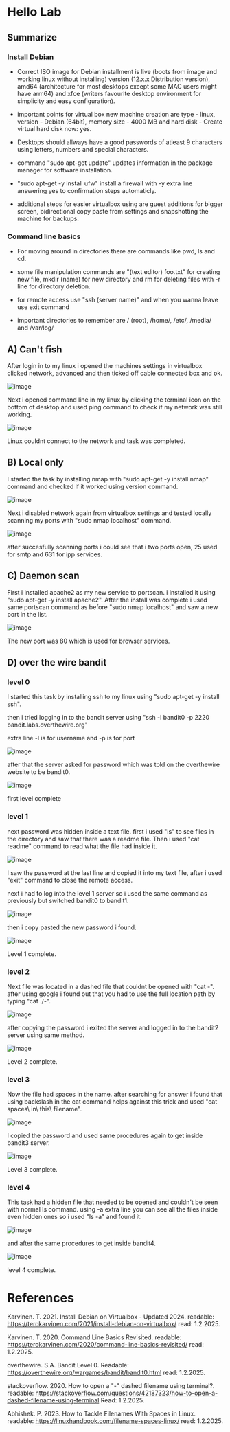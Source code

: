 # Hello Lab

## Summarize

### Install Debian

- Correct ISO image for Debian installment is live (boots from image and working linux without installing) version (12.x.x Distribution version), amd64 (architecture for most desktops except some MAC users might have arm64) and xfce (writers favourite desktop environment for simplicity and easy configuration).

- important points for virtual box new machine creation are type - linux, version - Debian (64bit), memory size - 4000 MB and hard disk - Create virtual hard disk now: yes.

- Desktops should allways have a good passwords of atleast 9 characters using letters, numbers and special characters.

- command "sudo apt-get update" updates information in the package manager for software installation.

- "sudo apt-get -y install ufw" install a firewall with -y extra line answering yes to confirmation steps automaticly.

- additional steps for easier virtualbox using are guest additions for bigger screen, bidirectional copy paste from settings and snapshotting the machine for backups. 

### Command line basics

- For moving around in directories there are commands like pwd, ls and cd.

- some file manipulation commands are "(text editor) foo.txt" for creating new file, mkdir (name) for new directory and rm for deleting files with -r line for directory deletion.

- for remote access use "ssh (server name)" and when you wanna leave use exit command

- important directories to remember are / (root), /home/, /etc/, /media/ and /var/log/


## A) Can't fish

After login in to my linux i opened the machines settings in virtualbox clicked network, advanced and then ticked off cable connected box and ok.

![image](https://github.com/user-attachments/assets/e27fea64-7ede-4c46-bd9c-a325b16c603a)

Next i opened command line in my linux by clicking the terminal icon on the bottom of desktop and used ping command to check if my network was still working.

![image](https://github.com/user-attachments/assets/d4f43c23-f222-49ac-8a68-9d8d88283ab6)

Linux couldnt connect to the network and task was completed.

## B) Local only

I started the task by installing nmap with "sudo apt-get -y install nmap" command and checked if it worked using version command.

![image](https://github.com/user-attachments/assets/0ad72a75-b72b-44db-a471-30ae7c38c75c)

Next i disabled network again from virtualbox settings and tested locally scanning my ports with "sudo nmap localhost" command.

![image](https://github.com/user-attachments/assets/ce32b205-ae09-427e-9073-eee8ed819955)

after succesfully scanning ports i could see that i two ports open, 25 used for smtp and 631 for ipp services.

## C) Daemon scan

First i installed apache2 as my new service to portscan. i installed it using "sudo apt-get -y install apache2". After the install was complete i used same portscan command as before "sudo nmap localhost" and saw a new port in the list.

![image](https://github.com/user-attachments/assets/477d1cb3-db4b-4276-8ed8-ff0e688f7f13)

The new port was 80 which is used for browser services.

## D) over the wire bandit

### level 0

I started this task by installing ssh to my linux using "sudo apt-get -y install ssh".

then i tried logging in to the bandit server using "ssh -l bandit0 -p 2220 bandit.labs.overthewire.org"

extra line -l is for username and -p is for port

![image](https://github.com/user-attachments/assets/5a20f3af-4f8f-45db-94c8-5f9885782941)

after that the server asked for password which was told on the overthewire website to be bandit0.

![image](https://github.com/user-attachments/assets/4ebe6be3-9a32-4695-b3c6-7478db7b6a4d)

first level complete

### level 1

next password was hidden inside a text file. first i used "ls" to see files in the directory and saw that there was a readme file. Then i used "cat readme" command to read what the file had inside it.

![image](https://github.com/user-attachments/assets/83d772f8-f12a-4bc3-a94d-d2adf151b22e)

I saw the password at the last line and copied it into my text file, after i used "exit" command to close the remote access.

next i had to log into the level 1 server so i used the same command as previously but switched bandit0 to bandit1.

![image](https://github.com/user-attachments/assets/d272abba-b12c-440a-8fc2-1e47f577bd0d)

then i copy pasted the new password i found. 

![image](https://github.com/user-attachments/assets/360503fb-d55c-4fa2-b842-fe5a479a4d48)

Level 1 complete.


### level 2

Next file was located in a dashed file that couldnt be opened with "cat -". after using google i found out that you had to use the full location path by typing "cat ./-".

![image](https://github.com/user-attachments/assets/dbe4a37f-435d-477b-8f17-274672dc34fa)

after copying the password i exited the server and logged in to the bandit2 server using same method. 

![image](https://github.com/user-attachments/assets/0cccc157-ab02-47f7-9461-76e815b4a2e1)

Level 2 complete.

### level 3

Now the file had spaces in the name. after searching for answer i found that using backslash in the cat command helps against this trick and used "cat spaces\ in\ this\ filename".

![image](https://github.com/user-attachments/assets/92d2deec-071d-4846-83d4-96d6ec6a967a)

I copied the password and used same procedures again to get inside bandit3 server. 

![image](https://github.com/user-attachments/assets/6204b4fa-25fe-4e7f-98e5-0bc37fc6b64b)

Level 3 complete.

### level 4

This task had a hidden file that needed to be opened and couldn't be seen with normal ls command. using -a extra line you can see all the files inside even hidden ones so i used "ls -a" and found it.

![image](https://github.com/user-attachments/assets/5b2d4312-8c4f-41ad-939f-da24ff182683)

and after the same procedures to get inside bandit4. 

![image](https://github.com/user-attachments/assets/eb030650-87e4-4363-8b18-74bcc8424b19)

level 4 complete.


# References

Karvinen. T. 2021. Install Debian on Virtualbox - Updated 2024. readable: https://terokarvinen.com/2021/install-debian-on-virtualbox/ read: 1.2.2025.

Karvinen. T. 2020. Command Line Basics Revisited. readable: https://terokarvinen.com/2020/command-line-basics-revisited/ read: 1.2.2025.

overthewire. S.A. Bandit Level 0. Readable: https://overthewire.org/wargames/bandit/bandit0.html read: 1.2.2025.

stackoverflow. 2020. How to open a "-" dashed filename using terminal?. readable: https://stackoverflow.com/questions/42187323/how-to-open-a-dashed-filename-using-terminal Read: 1.2.2025.

Abhishek. P. 2023. How to Tackle Filenames With Spaces in Linux. readable: https://linuxhandbook.com/filename-spaces-linux/ read: 1.2.2025.


